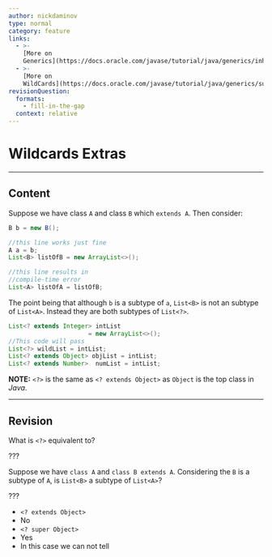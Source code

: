 ```yaml
---
author: nickdaminov
type: normal
category: feature
links:
  - >-
    [More on
    Generics](https://docs.oracle.com/javase/tutorial/java/generics/inheritance.html){website}
  - >-
    [More on
    WildCards](https://docs.oracle.com/javase/tutorial/java/generics/subtyping.html){website}
revisionQuestion:
  formats:
    - fill-in-the-gap
  context: relative
---
```


# Wildcards Extras


---

## Content

Suppose we have class `A` and class `B` which `extends A`. Then consider:

```java
B b = new B();

//this line works just fine
A a = b;
List<B> listOfB = new ArrayList<>();

//this line results in
//compile-time error
List<A> listOfA = listOfB;
```

The point being that although `b` is a subtype of `a`, `List<B>` is not an subtype of `List<A>`. Instead they are both subtypes of `List<?>`.

```java
List<? extends Integer> intList
                      = new ArrayList<>();
//This code will pass
List<?> wildList = intList;
List<? extends Object> objList = intList;
List<? extends Number>  numList = intList;
```

**NOTE:** `<?>` is the same as `<? extends Object>` as `Object` is the top class in *Java*.


---

## Revision

What is `<?>` equivalent to?

???

Suppose we have `class A` and `class B extends A`.
Considering the `B` is a subtype of `A`, is `List<B>` a subtype of `List<A>`?

???

- `<? extends Object>`
- No
- `<? super Object>`
- Yes
- In this case we can not tell
